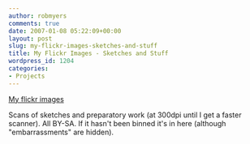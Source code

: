 ```yaml
---
author: robmyers
comments: true
date: 2007-01-08 05:22:09+00:00
layout: post
slug: my-flickr-images-sketches-and-stuff
title: My Flickr Images - Sketches and Stuff
wordpress_id: 1204
categories:
- Projects
---
```


[My flickr images](http://www.flickr.com/photos/robmyers/)  
  
Scans of sketches and preparatory work (at 300dpi until I get a faster scanner). All BY-SA. If it hasn't been binned it's in here (although "embarrassments" are hidden).  


